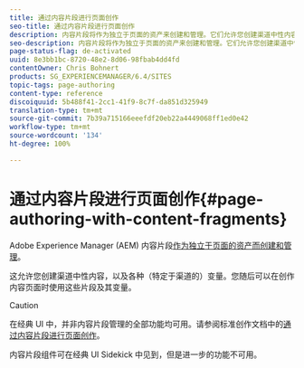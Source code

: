 ```yaml
---
title: 通过内容片段进行页面创作
seo-title: 通过内容片段进行页面创作
description: 内容片段将作为独立于页面的资产来创建和管理。它们允许您创建渠道中性内容以及各种变量。
seo-description: 内容片段将作为独立于页面的资产来创建和管理。它们允许您创建渠道中性内容以及各种变量。
page-status-flag: de-activated
uuid: 8e3bb1bc-8720-48e2-8d06-98fbab4dd4fd
contentOwner: Chris Bohnert
products: SG_EXPERIENCEMANAGER/6.4/SITES
topic-tags: page-authoring
content-type: reference
discoiquuid: 5b488f41-2cc1-41f9-8c7f-da851d325949
translation-type: tm+mt
source-git-commit: 7b39a715166eeefdf20eb22a4449068ff1ed0e42
workflow-type: tm+mt
source-wordcount: '134'
ht-degree: 100%

---
```



# 通过内容片段进行页面创作{#page-authoring-with-content-fragments}

Adobe Experience Manager (AEM) 内容片段[作为独立于页面的资产而创建和管理](/help/assets/content-fragments.md)。

这允许您创建渠道中性内容，以及各种（特定于渠道的）变量。您随后可以在创作内容页面时使用这些片段及其变量。

>[!CAUTION]
>
>在经典 UI 中，并非内容片段管理的全部功能均可用。请参阅标准创作文档中的[通过内容片段进行页面创作](/help/sites-authoring/content-fragments.md)。
>
>内容片段组件可在经典 UI Sidekick 中见到，但是进一步的功能不可用。

